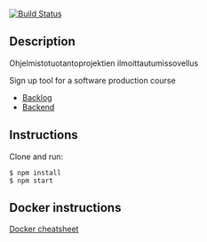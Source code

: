 [![Build Status](https://travis-ci.org/ohtuprojekti-ilmo/ohtuilmo-frontend.svg?branch=master)](https://travis-ci.org/ohtuprojekti-ilmo/ohtuilmo-frontend)

## Description

Ohjelmistotuotantoprojektien ilmoittautumissovellus

Sign up tool for a software production course

- [Backlog](https://trello.com/b/Wv50WMSA/backlog)
- [Backend](https://github.com/ohtuprojekti-ilmo/ohtuilmo-backend)

## Instructions

Clone and run:

```
$ npm install
$ npm start
```

## Docker instructions 
[Docker cheatsheet](https://github.com/jexniemi/Docker-cheat-page/wiki)
